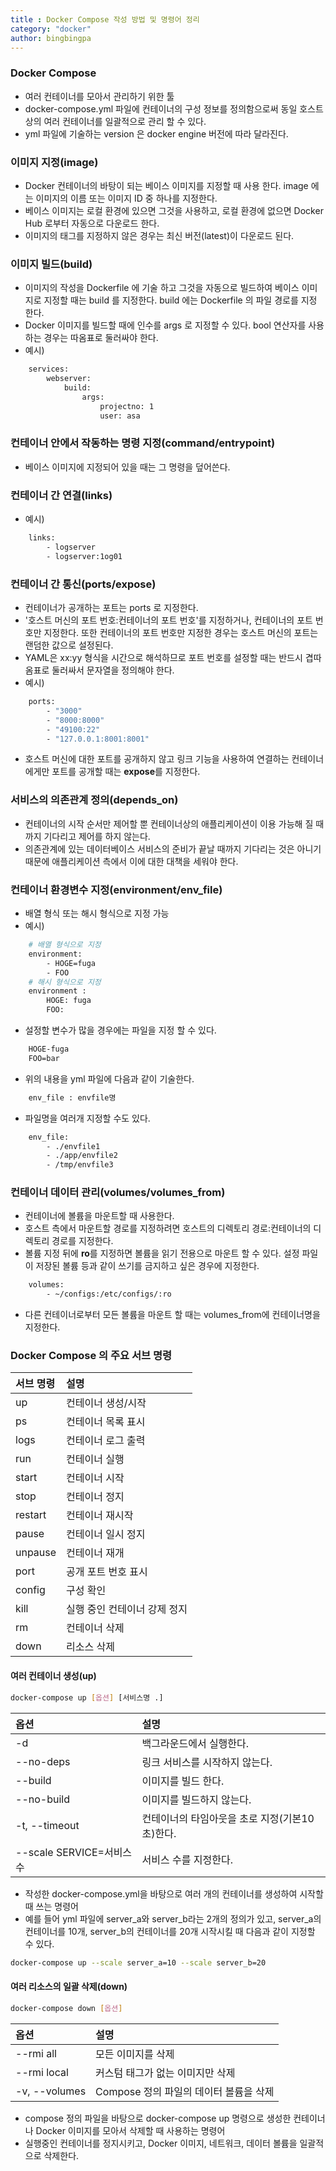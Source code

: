 ```yaml
---
title : Docker Compose 작성 방법 및 명령어 정리
category: "docker"
author: bingbingpa
---
```


### Docker Compose
- 여러 컨테이너를 모아서 관리하기 위한 툴
- docker-compose.yml 파일에 컨테이너의 구성 정보를 정의함으로써 동일 호스트상의 여러 컨테이너를 일괄적으로 관리 할 수 있다.
- yml 파일에 기술하는 version 은 docker engine 버전에 따라 달라진다.

### 이미지 지정(image)
- Docker 컨테이너의 바탕이 되는 베이스 이미지를 지정할 때 사용 한다. image 에는 이미지의 이름 또는 이미지 ID 중 하나를 지정한다.
- 베이스 이미지는 로컬 환경에 있으면 그것을 사용하고, 로컬 환경에 없으면 Docker Hub 로부터 자동으로 다운로드 한다.
- 이미지의 태그를 지정하지 않은 경우는 최신 버전(latest)이 다운로드 된다.

### 이미지 빌드(build)
- 이미지의 작성을 Dockerfile 에 기술 하고 그것을 자동으로 빌드하여 베이스 이미지로 지정할 때는 build 를 지정한다. build 에는 Dockerfile 의 파일 경로를 지정 한다.
- Docker 이미지를 빌드할 때에 인수를 args 로 지정할 수 있다. bool 연산자를 사용하는 경우는 따옴표로 둘러싸야 한다.
- 예시)
~~~ dockerfile
    services:
        webserver:
            build:
                args:
                    projectno: 1
                    user: asa
~~~

### 컨테이너 안에서 작동하는 명령 지정(command/entrypoint)
- 베이스 이미지에 지정되어 있을 때는 그 명령을 덮어쓴다.

### 컨테이너 간 연결(links)
- 예시)
~~~ dockerfile
    links:
        - logserver
        - logserver:1og01
~~~

### 컨테이너 간 통신(ports/expose)
- 컨테이너가 공개하는 포트는 ports 로 지정한다.
- '호스트 머신의 포트 번호:컨테이너의 포트 번호'를 지정하거나, 컨테이너의 포트 번호만 지정한다. 또한 컨테이너의 포트 번호만 지정한 경우는 호스트 머신의 포트는 랜덤한 값으로 설정된다.
- YAML은 xx:yy 형식을 시간으로 해석하므로 포트 번호를 설정할 때는 반드시 겹따옴표로 둘러싸서 문자열을 정의해야 한다.
- 예시)
~~~ dockerfile
    ports:
        - "3000"
        - "8000:8000"
        - "49100:22"
        - "127.0.0.1:8001:8001"
~~~
- 호스트 머신에 대한 포트를 공개하지 않고 링크 기능을 사용하여 연결하는 컨테이너에게만 포트를 공개할 때는 **expose**를 지정한다.

### 서비스의 의존관계 정의(depends_on)
- 컨테이너의 시작 순서만 제어할 뿐 컨테이너상의 애플리케이션이 이용 가능해 질 때까지 기다리고 제어를 하지 않는다.
- 의존관계에 있는 데이터베이스 서비스의 준비가 끝날 때까지 기다리는 것은 아니기 때문에 애플리케이션 측에서 이에 대한 대책을 세워야 한다.

### 컨테이너 환경변수 지정(environment/env_file)
- 배열 형식 또는 해시 형식으로 지정 가능
- 예시)
~~~ dockerfile
    # 배열 형식으로 지정
    environment:
        - HOGE=fuga
        - FOO
    # 해시 형식으로 지정
    environment :
        HOGE: fuga
        FOO:
~~~
- 설정할 변수가 많을 경우에는 파일을 지정 할 수 있다.
~~~ dockerfile
    HOGE-fuga
    FOO=bar
~~~
- 위의 내용을 yml 파일에 다음과 같이 기술한다.
~~~ dockerfile
    env_file : envfile명
~~~
- 파일명을 여러개 지정할 수도 있다.
~~~ dockerfile
    env_file:
        - ./envfile1
        - ./app/envfile2
        - /tmp/envfile3
~~~

### 컨테이너 데이터 관리(volumes/volumes_from)
- 컨테이너에 볼륨을 마운트할 때 사용한다.
- 호스트 측에서 마운트할 경로를 지정하려면 호스트의 디렉토리 경로:컨테이너의 디렉토리 경로를 지정한다.
- 볼륨 지정 뒤에 **ro**를 지정하면 볼륨을 읽기 전용으로 마운트 할 수 있다. 설정 파일이 저장된 볼륨 등과 같이 쓰기를 금지하고 싶은 경우에 지정한다.
~~~ dockerfile
    volumes:
        - ~/configs:/etc/configs/:ro
~~~
- 다른 컨테이너로부터 모든 볼륨을 마운트 할 때는 volumes_from에 컨테이너명을 지정한다.

### Docker Compose 의 주요 서브 명령

|서브 명령|설명|
|:---|:---|
|up|컨테이너 생성/시작|
|ps|컨테이너 목록 표시|
|logs|컨테이너 로그 출력|
|run|컨테이너 실행|
|start|컨테이너 시작|
|stop|컨테이너 정지|
|restart|컨테이너 재시작|
|pause|컨테이너 일시 정지|
|unpause|컨테이너 재개|
|port|공개 포트 번호 표시|
|config|구성 확인|
|kill|실행 중인 컨테이너 강제 정지|
|rm|컨테이너 삭제|
|down|리소스 삭제|

#### 여러 컨테이너 생성(up)
~~~ bash
docker-compose up [옵션] [서비스명 .]
~~~

|옵션|설명|
|:---|:---|
|-d|백그라운드에서 실행한다.|
|\--no-deps|링크 서비스를 시작하지 않는다.|
|\--build|이미지를 빌드 한다.|
|\--no-build|이미지를 빌드하지 않는다.|
|-t, \--timeout|컨테이너의 타임아웃을 초로 지정(기본10초)한다.|
|\--scale SERVICE=서비스 수|서비스 수를 지정한다.|

- 작성한 docker-compose.yml을 바탕으로 여러 개의 컨테이너를 생성하여 시작할 때 쓰는 명령어
- 예를 들어 yml 파일에 server_a와 server_b라는 2개의 정의가 있고, server_a의 컨테이너를 10개, server_b의 컨테이너를 20개 시작시킬 때 다음과 같이 지정할 수 있다.
~~~ bash
docker-compose up --scale server_a=10 --scale server_b=20
~~~

#### 여러 리소스의 일괄 삭제(down)
~~~ bash
docker-compose down [옵션]
~~~

|옵션|설명|
|:---|:---|
|\--rmi all|모든 이미지를 삭제|
|\--rmi local|커스텀 태그가 없는 이미지만 삭제|
|-v, \--volumes|Compose 정의 파일의 데이터 볼륨을 삭제|

- compose 정의 파일을 바탕으로 docker-compose up 명령으로 생성한 컨테이너나 Docker 이미지를 모아서 삭제할 때 사용하는 명령어
- 실행중인 컨테이너를 정지시키고, Docker 이미지, 네트워크, 데이터 볼륨을 일괄적으로 삭제한다.

